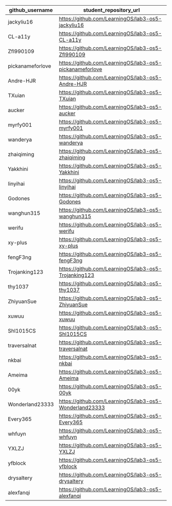 | github_username  | student_repository_url                                  |
| ---------------- | ------------------------------------------------------- |
| jackyliu16       | https://github.com/LearningOS/lab3-os5-jackyliu16       |
| CL-a11y          | https://github.com/LearningOS/lab3-os5-CL-a11y          |
| Zfl990109        | https://github.com/LearningOS/lab3-os5-Zfl990109        |
| pickanameforlove | https://github.com/LearningOS/lab3-os5-pickanameforlove |
| Andre-HJR        | https://github.com/LearningOS/lab3-os5-Andre-HJR        |
| TXuian           | https://github.com/LearningOS/lab3-os5-TXuian           |
| aucker           | https://github.com/LearningOS/lab3-os5-aucker           |
| myrfy001         | https://github.com/LearningOS/lab3-os5-myrfy001         |
| wanderya         | https://github.com/LearningOS/lab3-os5-wanderya         |
| zhaiqiming       | https://github.com/LearningOS/lab3-os5-zhaiqiming       |
| Yakkhini         | https://github.com/LearningOS/lab3-os5-Yakkhini         |
| linyihai         | https://github.com/LearningOS/lab3-os5-linyihai         |
| Godones          | https://github.com/LearningOS/lab3-os5-Godones          |
| wanghun315       | https://github.com/LearningOS/lab3-os5-wanghun315       |
| werifu           | https://github.com/LearningOS/lab3-os5-werifu           |
| xy-plus          | https://github.com/LearningOS/lab3-os5-xy-plus          |
| fengF3ng         | https://github.com/LearningOS/lab3-os5-fengF3ng         |
| Trojanking123    | https://github.com/LearningOS/lab3-os5-Trojanking123    |
| thy1037          | https://github.com/LearningOS/lab3-os5-thy1037          |
| ZhiyuanSue       | https://github.com/LearningOS/lab3-os5-ZhiyuanSue       |
| xuwuu            | https://github.com/LearningOS/lab3-os5-xuwuu            |
| Shl1015CS        | https://github.com/LearningOS/lab3-os5-Shl1015CS        |
| traversalnat     | https://github.com/LearningOS/lab3-os5-traversalnat     |
| nkbai            | https://github.com/LearningOS/lab3-os5-nkbai            |
| Ameima           | https://github.com/LearningOS/lab3-os5-Ameima           |
| 00yk             | https://github.com/LearningOS/lab3-os5-00yk             |
| Wonderland23333  | https://github.com/LearningOS/lab3-os5-Wonderland23333  |
| Every365         | https://github.com/LearningOS/lab3-os5-Every365         |
| whfuyn           | https://github.com/LearningOS/lab3-os5-whfuyn           |
| YXLZJ            | https://github.com/LearningOS/lab3-os5-YXLZJ            |
| yfblock          | https://github.com/LearningOS/lab3-os5-yfblock          |
| drysaltery       | https://github.com/LearningOS/lab3-os5-drysaltery       |
| alexfanqi        | https://github.com/LearningOS/lab3-os5-alexfanqi        |

